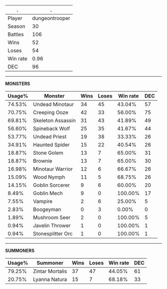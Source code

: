 .|.
|-|-
Player|dungeontrooper
Season|30
Battles|106
Wins|52
Loses|54
Win rate|0.96
DEC|96

---
**MONSTERS**

Usage%|Monster|Wins|Loses|Win rate|DEC|
-|-|-|-|-|-|
74.53%|Undead Minotaur|34|45|43.04%|57|
70.75%|Creeping Ooze|42|33|56.00%|75|
69.81%|Skeleton Assassin|31|43|41.89%|49|
56.60%|Spineback Wolf|25|35|41.67%|44|
53.77%|Undead Priest|19|38|33.33%|26|
34.91%|Haunted Spider|15|22|40.54%|26|
18.87%|Stone Golem|13|7|65.00%|31|
18.87%|Brownie|13|7|65.00%|30|
16.98%|Minotaur Warrior|12|6|66.67%|26|
15.09%|Wood Nymph|11|5|68.75%|26|
14.15%|Goblin Sorcerer|9|6|60.00%|20|
8.49%|Goblin Mech|9|0|100.00%|17|
7.55%|Vampire|2|6|25.00%|5|
2.83%|Boogeyman|0|3|0.00%|0|
1.89%|Mushroom Seer|2|0|100.00%|5|
0.94%|Javelin Thrower|1|0|100.00%|1|
0.94%|Stonesplitter Orc|1|0|100.00%|1|

---
**SUMMONERS**

Usage%|Summoner|Wins|Loses|Win rate|DEC|
-|-|-|-|-|-|
79.25%|Zintar Mortalis|37|47|44.05%|61|
20.75%|Lyanna Natura|15|7|68.18%|33|
